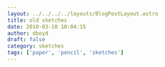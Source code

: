 ```yaml
---
layout: ../../../../layouts/BlogPostLayout.astro
title: old sketches
date: 2010-03-10 10:04:15
author: dboyd
draft: false
category: sketches
tags: ['paper', 'pencil', 'sketches']
---
```

<img
    srcset="https://img.selfiespirits.com/images/2010/03/oldSketches_720.avif 720w, https://img.selfiespirits.com/images/2010/03/oldSketches_480.avif 480w"
    sizes="(max-width: 720px) 100vw, (max-width: 480px) 100vw"
    src="https://img.selfiespirits.com/images/2010/03/oldSketches.jpg"
    alt=""
/>

